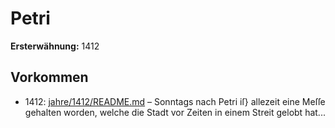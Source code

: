 # Petri

**Ersterwähnung:** 1412

## Vorkommen
- 1412: [jahre/1412/README.md](../jahre/1412/README.md) – Sonntags nach Petri iſ} allezeit eine Meſſe gehalten
worden, welche die Stadt vor Zeiten in einem Streit
gelobt hat...
